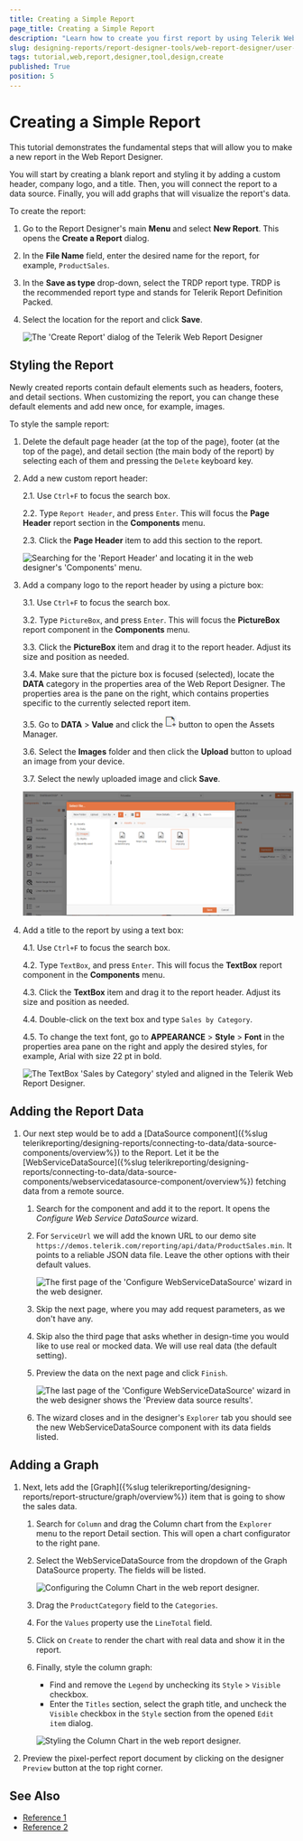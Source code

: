 ```yaml
---
title: Creating a Simple Report
page_title: Creating a Simple Report
description: "Learn how to create you first report by using Telerik Web Report Designer: you will add a data source, a company logo, and a custom title, and a graph that will display the report's data."
slug: designing-reports/report-designer-tools/web-report-designer/user-guide/creating-report-in-wrd
tags: tutorial,web,report,designer,tool,design,create
published: True
position: 5
---
```


# Creating a Simple Report

This tutorial demonstrates the fundamental steps that will allow you to make a new report in the Web Report Designer.

You will start by creating a blank report and styling it by adding a custom header, company logo, and a title. Then, you will connect the report to a data source. Finally, you will add graphs that will visualize the report's data.

To create the report:

1. Go to the Report Designer's main **Menu** and select **New Report**. This opens the **Create a Report** dialog.

1. In the **File Name** field, enter the desired name for the report, for example, `ProductSales`.

1. In the **Save as type** drop-down, select the TRDP report type. TRDP is the recommended report type and stands for Telerik Report Definition Packed.

1. Select the location for the report and click **Save**.

	![The 'Create Report' dialog of the Telerik Web Report Designer](../../../../getting-started/web-designer/images/create-trdp-report-web-designer.png)

## Styling the Report

Newly created reports contain default elements such as headers, footers, and detail sections. When customizing the report, you can change these default elements and add new once, for example, images.

To style the sample report:

1. Delete the default page header (at the top of the page), footer (at the top of the page), and detail section (the main body of the report) by selecting each of them and pressing the `Delete` keyboard key. 

1. Add a new custom report header:

   2.1. Use `Ctrl+F` to focus the search box.

   2.2. Type `Report Header`, and press `Enter`. This will focus the **Page Header** report section in the **Components** menu.

   2.3. Click the **Page Header** item to add this section to the report.

	![Searching for the 'Report Header' and locating it in the web designer's 'Components' menu.](../../../../getting-started/web-designer/images/locate-report-header-component.png)

1. Add a company logo to the report header by using a picture box:

	3.1. Use `Ctrl+F` to focus the search box.

	3.2. Type `PictureBox`, and press `Enter`. This will focus the **PictureBox** report component in the **Components** menu.

    3.3. Click the **PictureBox** item and drag it to the report header. Adjust its size and position as needed.

	3.4. Make sure that the picture box is focused (selected), locate the **DATA** category in the properties area of the Web Report Designer. The properties area is the pane on the right, which contains properties specific to the currently selected report item.

	3.5. Go to **DATA** > **Value** and click the ![The 'Select file...' button in the Telerik Web Report Designer](./images/select-file-button.png) button to open the Assets Manager.
	
	3.6. Select the **Images** folder and then click the **Upload** button to upload an image from your device.
	
	3.7. Select the newly uploaded image and click **Save**.

	![Saving a new image in the Assets Manager of the Telerik Web Report Designer](./images/add-image-to-picture-box.png)

1. Add a title to the report by using a text box:

	4.1. Use `Ctrl+F` to focus the search box.
	
	4.2. Type `TextBox`, and press `Enter`. This will focus the **TextBox** report component in the **Components** menu. 
    
	4.3. Click the **TextBox** item and drag it to the report header. Adjust its size and position as needed.
	
	4.4. Double-click on the text box and type `Sales by Category`.
	
	4.5. To change the text font, go to **APPEARANCE** > **Style** > **Font** in the properties area pane on the right and apply the desired styles, for example, Arial with size 22 pt in bold.

	![The TextBox 'Sales by Category' styled and aligned in the Telerik Web Report Designer.](../../../../getting-started/web-designer/images/style-and-align-textbox-web-designer.png)

## Adding the Report Data

1. Our next step would be to add a [DataSource component]({%slug telerikreporting/designing-reports/connecting-to-data/data-source-components/overview%}) to the Report. Let it be the [WebServiceDataSource]({%slug telerikreporting/designing-reports/connecting-to-data/data-source-components/webservicedatasource-component/overview%}) fetching data from a remote source.

	1. Search for the component and add it to the report. It opens the _Configure Web Service DataSource_ wizard.
	1. For `ServiceUrl` we will add the known URL to our demo site `https://demos.telerik.com/reporting/api/data/ProductSales.min`. It points to a reliable JSON data file. Leave the other options with their default values.

		![The first page of the 'Configure WebServiceDataSource' wizard in the web designer.](../../../../getting-started/web-designer/images/configure-web-service-data-source-web-designer.png)

	1. Skip the next page, where you may add request parameters, as we don't have any.
	1. Skip also the third page that asks whether in design-time you would like to use real or mocked data. We will use real data (the default setting).
	1. Preview the data on the next page and click `Finish`.

		![The last page of the 'Configure WebServiceDataSource' wizard in the web designer shows the 'Preview data source results'.](../../../../getting-started/web-designer/images/preview-data-web-service-data-source-web-designer.png)

	1. The wizard closes and in the designer's `Explorer` tab you should see the new WebServiceDataSource component with its data fields listed.

## Adding a Graph

1. Next, lets add the [Graph]({%slug telerikreporting/designing-reports/report-structure/graph/overview%}) item that is going to show the sales data.

	1. Search for `Column` and drag the Column chart from the `Explorer` menu to the report Detail section. This will open a chart configurator to the right pane.
	1. Select the WebServiceDataSource from the dropdown of the Graph DataSource property. The fields will be listed.

		![Configuring the Column Chart in the web report designer.](../../../../getting-started/web-designer/images/configure-column-chart-web-designer.png)

	1. Drag the `ProductCategory` field to the `Categories`.
	1. For the `Values` property use the `LineTotal` field.
	1. Click on `Create` to render the chart with real data and show it in the report.
	1. Finally, style the column graph:

		* Find and remove the `Legend` by unchecking its `Style` > `Visible` checkbox.
		* Enter the `Titles` section, select the graph title, and uncheck the `Visible` checkbox in the `Style` section from the opened `Edit item` dialog.

		![Styling the Column Chart in the web report designer.](../../../../getting-started/web-designer/images/style-column-chart-web-designer.png)


1. Preview the pixel-perfect report document by clicking on the designer `Preview` button at the top right corner.

## See Also

* [Reference 1]()
* [Reference 2]()
